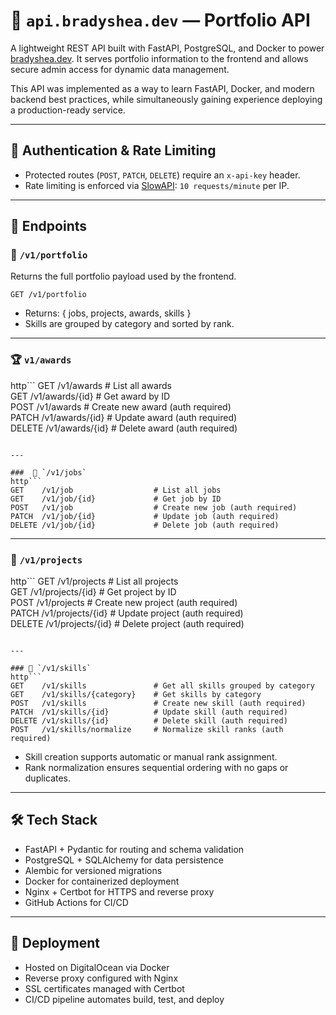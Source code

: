 # 📘 `api.bradyshea.dev` — Portfolio API

A lightweight REST API built with FastAPI, PostgreSQL, and Docker to power [bradyshea.dev](https://bradyshea.dev). It serves portfolio information to the frontend and allows secure admin access for dynamic data management.

This API was implemented as a way to learn FastAPI, Docker, and modern backend best practices, while simultaneously gaining experience deploying a production-ready service.

---

## 🔐 Authentication & Rate Limiting

- Protected routes (`POST`, `PATCH`, `DELETE`) require an `x-api-key` header.
- Rate limiting is enforced via [SlowAPI](https://github.com/laurentS/slowapi): `10 requests/minute` per IP.

---

## 🧭 Endpoints

### 📂 `/v1/portfolio`

Returns the full portfolio payload used by the frontend.

```http
GET /v1/portfolio
```

- Returns: { jobs, projects, awards, skills }
- Skills are grouped by category and sorted by rank.

---

### 🏆 `v1/awards`
http```
GET    /v1/awards               # List all awards  
GET    /v1/awards/{id}          # Get award by ID  
POST   /v1/awards               # Create new award (auth required)  
PATCH  /v1/awards/{id}          # Update award (auth required)  
DELETE /v1/awards/{id}          # Delete award (auth required)
```

---

###  💼 `/v1/jobs`
http```
GET    /v1/job                  # List all jobs  
GET    /v1/job/{id}             # Get job by ID  
POST   /v1/job                  # Create new job (auth required)  
PATCH  /v1/job/{id}             # Update job (auth required)  
DELETE /v1/job/{id}             # Delete job (auth required)
```

---

### 🧪 `/v1/projects`
http```
GET    /v1/projects             # List all projects  
GET    /v1/projects/{id}        # Get project by ID  
POST   /v1/projects             # Create new project (auth required)  
PATCH  /v1/projects/{id}        # Update project (auth required)  
DELETE /v1/projects/{id}        # Delete project (auth required)
```

---

### 🧠 `/v1/skills`
http```
GET    /v1/skills               # Get all skills grouped by category  
GET    /v1/skills/{category}    # Get skills by category  
POST   /v1/skills               # Create new skill (auth required)  
PATCH  /v1/skills/{id}          # Update skill (auth required)  
DELETE /v1/skills/{id}          # Delete skill (auth required)  
POST   /v1/skills/normalize     # Normalize skill ranks (auth required)  
```

- Skill creation supports automatic or manual rank assignment.
- Rank normalization ensures sequential ordering with no gaps or duplicates.

---

## 🛠️ Tech Stack
- FastAPI + Pydantic for routing and schema validation
- PostgreSQL + SQLAlchemy for data persistence
- Alembic for versioned migrations
- Docker for containerized deployment
- Nginx + Certbot for HTTPS and reverse proxy
- GitHub Actions for CI/CD

---

## 🚀 Deployment
- Hosted on DigitalOcean via Docker
- Reverse proxy configured with Nginx
- SSL certificates managed with Certbot
- CI/CD pipeline automates build, test, and deploy